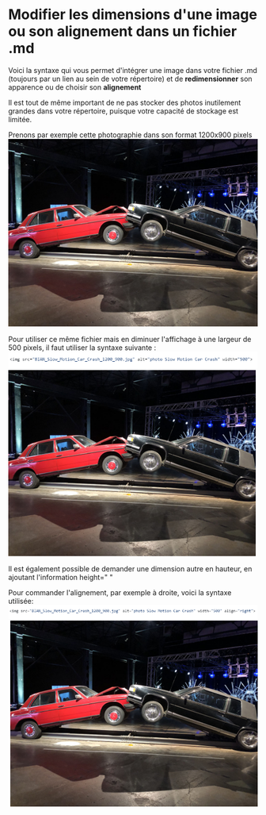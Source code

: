 # Modifier les dimensions d'une image ou son alignement dans un fichier .md

Voici la syntaxe qui vous permet d'intégrer une image dans votre fichier .md (toujours par un lien au sein de votre répertoire) et de **redimensionner** son apparence ou de choisir son **alignement**

Il est tout de même important de ne pas stocker des photos inutilement grandes dans votre répertoire, puisque votre capacité de stockage est limitée.

Prenons par exemple cette photographie dans son format 1200x900 pixels 
![Slow Motion Car Crash](BIAN_Slow_Motion_Car_Crash_1200_900.jpg)


Pour utiliser ce même fichier mais en diminuer l'affichage à une largeur de 500 pixels, il faut utiliser la syntaxe suivante : 
![Syntaxe dimension](capture_ecran_syntaxe_redimension.png)
<img src="BIAN_Slow_Motion_Car_Crash_1200_900.jpg" alt="photo Slow Motion Car Crash" width="500">

Il est également possible de demander une dimension autre en hauteur, en ajoutant l'information height=" "

Pour commander l'alignement, par exemple à droite, voici la syntaxe utilisée:
![Syntaxe alignement](capture_ecran_syntaxe_alignement.png)
<img src="BIAN_Slow_Motion_Car_Crash_1200_900.jpg" alt="photo Slow Motion Car Crash" width="500" align="right">
